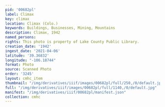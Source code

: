 ```yaml
---
pid: '00682pl'
label: Climax
key: climax
location: Climax (Colo.)
keywords: Buildings, Businesses, Mining, Mountains
description: Climax, 1942
named_persons: 
rights: This photo is property of Lake County Public Library.
creation_date: '1942'
ingest_date: '2021-04-06'
latitude: '39.36832'
longitude: "-106.18744"
format: Photo
source: Scanned Photo
order: '3245'
layout: cmhc_item
thumbnail: "/img/derivatives/iiif/images/00682pl/full/250,/0/default.jpg"
full: "/img/derivatives/iiif/images/00682pl/full/1140,/0/default.jpg"
manifest: "/img/derivatives/iiif/00682pl/manifest.json"
collection: cmhc
---
```

